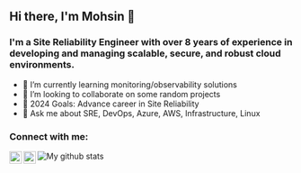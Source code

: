 
<!--
**mohsin996/mohsin996** is a ✨ _special_ ✨ repository because its `README.md` (this file) appears on your GitHub profile.

-->

## Hi there, I'm Mohsin 👋

### I'm a Site Reliability Engineer with over 8 years of experience in developing and managing scalable, secure, and robust cloud environments.
- 🌱 I’m currently learning monitoring/observability solutions
- 👯 I’m looking to collaborate on some random projects
- 🥅 2024 Goals: Advance career in Site Reliability
- 💬 Ask me about SRE, DevOps, Azure, AWS, Infrastructure, Linux


### Connect with me:


[<img align="left" alt="LinkedIn" width="22px" src="https://cdn.jsdelivr.net/npm/simple-icons@v3/icons/linkedin.svg" />][linkedin]
[<img align="left" alt="Instagram" width="22px" src="https://cdn.jsdelivr.net/npm/simple-icons@v3/icons/instagram.svg" />][instagram]


[instagram]: https://www.instagram.com/mohsink92/
[linkedin]: https://www.linkedin.com/in/mohsinkhan4/


![My github stats](https://github-readme-stats.vercel.app/api?username=mohsin996&hide=["issues"]&show_icons=true)

